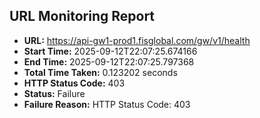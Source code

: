 ## URL Monitoring Report

- **URL:** https://api-gw1-prod1.fisglobal.com/gw/v1/health
- **Start Time:** 2025-09-12T22:07:25.674166
- **End Time:** 2025-09-12T22:07:25.797368
- **Total Time Taken:** 0.123202 seconds
- **HTTP Status Code:** 403
- **Status:** Failure
- **Failure Reason:** HTTP Status Code: 403
